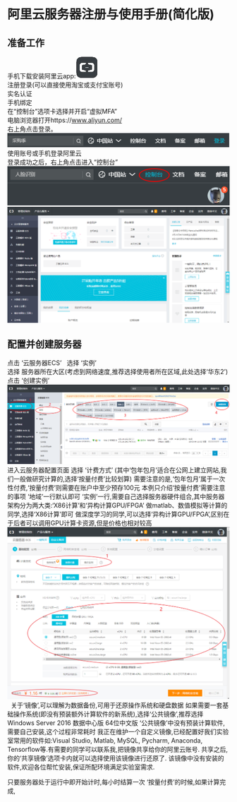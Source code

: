 # 阿里云服务器注册与使用手册(简化版)
## 准备工作
手机下载安装阿里云app:![image](images/1.jpg)  
注册登录(可以直接使用淘宝或支付宝账号)  
实名认证  
手机绑定  
在“控制台”选项卡选择并开启“虚拟MFA”  
电脑浏览器打开https://www.aliyun.com/  
右上角点击登录。  
![image](images/2.png)  
使用账号或手机登录阿里云  
登录成功之后，右上角点击进入“控制台”  
![image](images/3.png)  
![image](images/4.png)  

## 配置并创建服务器
点击 ‘云服务器ECS’  
选择 ‘实例’  
选择 服务器所在大区(考虑到网络速度,推荐选择使用者所在区域,此处选择‘华东2’)  
点击 ‘创建实例’  
![image](images/5.png) 
进入云服务器配置页面
选择 ‘计费方式’
(其中‘包年包月’适合在公网上建立网站,我们一般做研究计算的,选择‘按量付费’比较划算)
需要注意的是,‘包年包月’属于一次性付费,‘按量付费’则需要在账户中至少预存100元
本例只介绍‘按量付费’需要注意的事项
‘地域’一行默认即可
‘实例’一行,需要自己选择服务器硬件组合,其中服务器架构分为两大类:‘X86计算’和‘异构计算GPU/FPGA’
做matlab、数值模拟等计算的同学,选择‘X86计算’即可
做深度学习的同学,可以选择‘异构计算GPU/FPGA’,区别在于后者可以调用GPU计算卡资源,但是价格也相对较高
![image](images/6.png) 
 
关于‘镜像’,可以理解为数据备份,可用于还原操作系统和硬盘数据
如果需要一套基础操作系统(即没有预装额外计算软件的新系统),选择‘公共镜像’,推荐选择Windows Server 2016 数据中心版 64位中文版
‘公共镜像’中没有预装计算软件,需要自己安装,这个过程非常耗时
我正在维护一个自定义镜像,已经配置好我们实验室常用的软件如:Visual Studio, Matlab, MySQL, Pycharm, Anaconda, Tensorflow等.有需要的同学可以联系我,把镜像共享给你的阿里云账号. 共享之后,你的‘共享镜像’选项卡内就可以选择使用该镜像进行还原了. 该镜像中没有安装的软件,欢迎各位帮忙安装,保证所配环境满足实验室需求.






只要服务器处于运行中即开始计时,每小时结算一次
‘按量付费’的时候,如果计算完成, 
 
